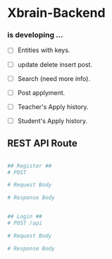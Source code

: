 # Xbrain-Backend

### is developing ... 

- [ ] Entities with keys.
- [ ] update delete insert post.
- [ ] Search (need more info).
- [ ] Post applyment.

- [ ] Teacher's Apply history. 
- [ ] Student's Apply history.





## REST API Route
```bash

## Register ##
# POST 

# Request Body

# Response Body


## Login ##
# POST /api

# Request Body

# Response Body

